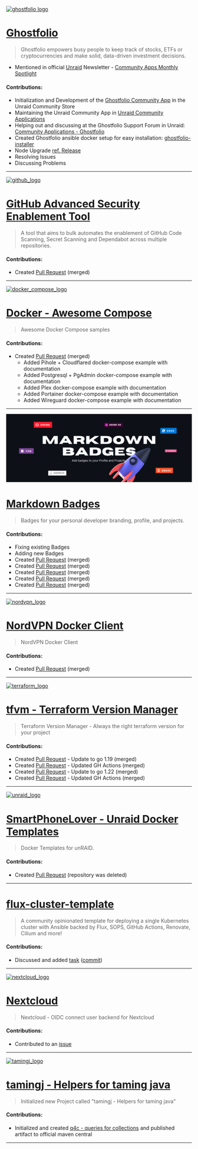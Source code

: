 [![ghostfolio logo](https://avatars.githubusercontent.com/u/82473144?s=200)](https://ghostfol.io/)
# [Ghostfolio](https://github.com/ghostfolio/ghostfolio)
> Ghostfolio empowers busy people to keep track of stocks, ETFs or cryptocurrencies and make solid, data-driven investment decisions.
- Mentioned in official [Unraid](https://unraid.net/) Newsletter - [Community Apps Monthly Spotlight](https://us18.campaign-archive.com/?u=4ce73a4dbebfb261481909068&id=a7074b61ba)

#### Contributions:
- Initialization and Development of the [Ghostfolio Community App](https://unraid.net/community/apps?q=ghostfolio) in the Unraid Community Store
- Maintaining the Unraid Community App in [Unraid Community Applications](https://github.com/LeonStoldt/Unraid-Community-Applications)
- Helping out and discussing at the Ghostfolio Support Forum in Unraid: [Community Applications - Ghostfolio](https://forums.unraid.net/topic/123829-support-community-applications-ghostfolio/)
- Created Ghostfolio ansible docker setup for easy installation: [ghostfolio-installer](https://github.com/LeonStoldt/ghostfolio-installer)
- Node Upgrade [ref. Release](https://github.com/ghostfolio/ghostfolio/releases/tag/1.230.0)
- Resolving Issues
- Discussing Problems

---

[![github_logo](https://github.githubassets.com/images/modules/logos_page/GitHub-Mark.png)](https://github.com)
# [GitHub Advanced Security Enablement Tool](https://github.com/NickLiffen/ghas-enablement)
> A tool that aims to bulk automates the enablement of GitHub Code Scanning, Secret Scanning and Dependabot across multiple repositories.

#### Contributions:
- Created [Pull Request](https://github.com/NickLiffen/ghas-enablement/pull/87) (merged)

---

[![docker_compose_logo](https://gitlab.developers.cam.ac.uk/uploads/-/system/project/avatar/4542/compose.png)](https://gitlab.developers.cam.ac.uk/uploads/-/system/project/avatar/4542/compose.png)
# [Docker - Awesome Compose](https://github.com/docker/awesome-compose)
> Awesome Docker Compose samples

#### Contributions:
- Created [Pull Request](https://github.com/docker/awesome-compose/pull/160) (merged)
  - Added Pihole + Cloudflared docker-compose example with documentation
  - Added Postgresql + PgAdmin docker-compose example with documentation
  - Added Plex docker-compose example with documentation
  - Added Portainer docker-compose example with documentation
  - Added Wireguard docker-compose example with documentation

---

[![markdown_badges_logo](https://raw.githubusercontent.com/Ileriayo/markdown-badges/master/assets/Banner/Markdown-badges-banner-kohasummons.png)](https://raw.githubusercontent.com/Ileriayo/markdown-badges/master/assets/Banner/Markdown-badges-banner-kohasummons.png)
# [Markdown Badges](https://github.com/Ileriayo/markdown-badges)
> Badges for your personal developer branding, profile, and projects.

#### Contributions:
- Fixing existing Badges
- Adding new Badges
- Created [Pull Request](https://github.com/Ileriayo/markdown-badges/pull/178) (merged)
- Created [Pull Request](https://github.com/Ileriayo/markdown-badges/pull/181) (merged)
- Created [Pull Request](https://github.com/Ileriayo/markdown-badges/pull/183) (merged)
- Created [Pull Request](https://github.com/Ileriayo/markdown-badges/pull/234) (merged)
- Created [Pull Request](https://github.com/Ileriayo/markdown-badges/pull/369) (merged)

---

[![nordvpn_logo](https://raw.githubusercontent.com/bubuntux/nordvpn/master/.img/NordVpn_logo.png)](https://raw.githubusercontent.com/bubuntux/nordvpn/master/.img/NordVpn_logo.png)
# [NordVPN Docker Client](https://github.com/bubuntux/nordvpn)
> NordVPN Docker Client

#### Contributions:
- Created [Pull Request](https://github.com/bubuntux/nordvpn/pull/380) (merged)

---

[![terraform_logo](https://www.hashicorp.com/_next/static/media/color.a2290c13.svg)](https://www.hashicorp.com/_next/static/media/color.a2290c13.svg)
# [tfvm - Terraform Version Manager](https://github.com/cbuschka/tfvm)
> Terraform Version Manager - Always the right terraform version for your project

#### Contributions:
- Created [Pull Request](https://github.com/cbuschka/tfvm/pull/40) - Update to go 1.19 (merged)
- Created [Pull Request](https://github.com/cbuschka/tfvm/pull/41) - Updated GH Actions (merged)
- Created [Pull Request](https://github.com/cbuschka/tfvm/pull/49) - Update to go 1.22 (merged)
- Created [Pull Request](https://github.com/cbuschka/tfvm/pull/48) - Updated GH Actions (merged)

---

[![unraid_logo](https://craftassets.unraid.net/uploads/seo-unraid.png?mtime=20180827134547&focal=none)](https://craftassets.unraid.net/uploads/seo-unraid.png?mtime=20180827134547&focal=none)
# [SmartPhoneLover - Unraid Docker Templates](https://github.com/SmartPhoneLover/unraid-docker-templates)
> Docker Templates for unRAID.

#### Contributions:
- Created [Pull Request](https://github.com/SmartPhoneLover/unraid-docker-templates/pull/10) (repository was deleted)

---

# [flux-cluster-template](https://github.com/onedr0p/flux-cluster-template)
> A community opinionated template for deploying a single Kubernetes cluster with Ansible backed by Flux, SOPS, GitHub Actions, Renovate, Cilium and more!

#### Contributions:
- Discussed and added [task](https://github.com/onedr0p/flux-cluster-template/discussions/838#discussioncomment-7709440) ([commit](https://github.com/onedr0p/flux-cluster-template/commit/c749ff8f902d1745da07a9657474748fbb5b8d75))

---

[![nextcloud_logo](https://avatars.githubusercontent.com/u/19211038?s=200&v=4)](https://avatars.githubusercontent.com/u/19211038?s=200&v=4)
# [Nextcloud](https://github.com/nextcloud/user_oidc)
> Nextcloud - OIDC connect user backend for Nextcloud

#### Contributions:
- Contributed to an [issue](https://github.com/nextcloud/user_oidc/issues/555#issuecomment-2120782826)

---

[![tamingj_logo](https://avatars.githubusercontent.com/u/32310446?s=200&v=4)](https://avatars.githubusercontent.com/u/32310446?s=200&v=4)
# [tamingj - Helpers for taming java](https://github.com/tamingj)
> Initialized new Project called "tamingj - Helpers for taming java"

#### Contributions:
- Initialized and created [q4c - queries for collections](https://github.com/tamingj/q4c) and published artifact to official maven central

---
